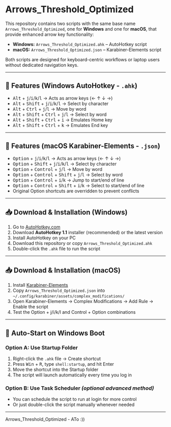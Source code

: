 # Arrows_Threshold_Optimized

This repository contains two scripts with the same base name `Arrows_Threshold_Optimized`, one for **Windows** and one for **macOS**, that provide enhanced arrow key functionality:

- **Windows:** `Arrows_Threshold_Optimized.ahk` – AutoHotkey script  
- **macOS:** `Arrows_Threshold_Optimized.json` – Karabiner-Elements script  

Both scripts are designed for keyboard-centric workflows or laptop users without dedicated navigation keys.

---

## 🔧 Features (Windows AutoHotkey - `.ahk`)

- <kbd>Alt</kbd> + <kbd>j</kbd>/<kbd>i</kbd>/<kbd>k</kbd>/<kbd>l</kbd> → Acts as arrow keys (← ↑ ↓ →)  
- <kbd>Alt</kbd> + <kbd>Shift</kbd> + <kbd>j</kbd>/<kbd>i</kbd>/<kbd>k</kbd>/<kbd>l</kbd> → Select by character  
- <kbd>Alt</kbd> + <kbd>Ctrl</kbd> + <kbd>j</kbd>/<kbd>l</kbd> → Move by word  
- <kbd>Alt</kbd> + <kbd>Shift</kbd> + <kbd>Ctrl</kbd> + <kbd>j</kbd>/<kbd>l</kbd> → Select by word  
- <kbd>Alt</kbd> + <kbd>Shift</kbd> + <kbd>Ctrl</kbd> + <kbd>i</kbd> → Emulates Home key  
- <kbd>Alt</kbd> + <kbd>Shift</kbd> + <kbd>Ctrl</kbd> + <kbd>k</kbd> → Emulates End key  

---

## 🔧 Features (macOS Karabiner-Elements - `.json`)

- <kbd>Option</kbd> + <kbd>j</kbd>/<kbd>i</kbd>/<kbd>k</kbd>/<kbd>l</kbd> → Acts as arrow keys (← ↑ ↓ →)  
- <kbd>Option</kbd> + <kbd>Shift</kbd> + <kbd>j</kbd>/<kbd>i</kbd>/<kbd>k</kbd>/<kbd>l</kbd> → Select by character  
- <kbd>Option</kbd> + <kbd>Control</kbd> + <kbd>j</kbd>/<kbd>l</kbd> → Move by word  
- <kbd>Option</kbd> + <kbd>Control</kbd> + <kbd>Shift</kbd> + <kbd>j</kbd>/<kbd>l</kbd> → Select by word  
- <kbd>Option</kbd> + <kbd>Control</kbd> + <kbd>i</kbd>/<kbd>k</kbd> → Jump to start/end of line  
- <kbd>Option</kbd> + <kbd>Control</kbd> + <kbd>Shift</kbd> + <kbd>i</kbd>/<kbd>k</kbd> → Select to start/end of line  
- Original Option shortcuts are overridden to prevent conflicts
---

## 📥 Download & Installation (Windows)

1. Go to [AutoHotkey.com](https://www.autohotkey.com/)  
2. Download **AutoHotkey 1.1** installer (recommended) or the latest version  
3. Install AutoHotkey on your PC  
4. Download this repository or copy `Arrows_Threshold_Optimized.ahk`  
5. Double-click the `.ahk` file to run the script  

---

## 📥 Download & Installation (macOS)

1. Install [Karabiner-Elements](https://karabiner-elements.pqrs.org/)  
2. Copy `Arrows_Threshold_Optimized.json` into `~/.config/karabiner/assets/complex_modifications/`  
3. Open Karabiner-Elements → Complex Modifications → Add Rule → Enable the script  
4. Test the Option + j/i/k/l and Control + Option combinations  

---

## 🚀 Auto-Start on Windows Boot

### Option A: Use Startup Folder
1. Right-click the `.ahk` file → Create shortcut  
2. Press <kbd>Win</kbd> + <kbd>R</kbd>, type `shell:startup`, and hit Enter  
3. Move the shortcut into the Startup folder  
4. The script will launch automatically every time you log in

### Option B: Use Task Scheduler *(optional advanced method)*
- You can schedule the script to run at login for more control  
- Or just double-click the script manually whenever needed  

---

Arrows_Threshold_Optimized - ATo :))

